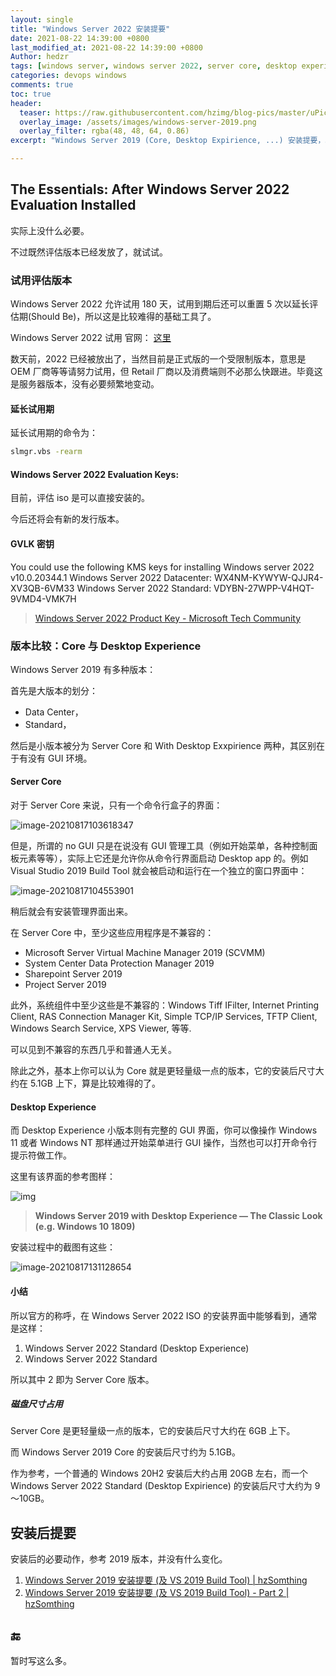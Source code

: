 ```yaml
---
layout: single
title: "Windows Server 2022 安装提要"
date: 2021-08-22 14:39:00 +0800
last_modified_at: 2021-08-22 14:39:00 +0800
Author: hedzr
tags: [windows server, windows server 2022, server core, desktop experience, install, setup, remote desktop, computer name, hostname, file sharing, net use, devops]
categories: devops windows
comments: true
toc: true
header:
  teaser: https://raw.githubusercontent.com/hzimg/blog-pics/master/uPic/1*Po9vJ6BTPdhvdhO6YuZQHg.png
  overlay_image: /assets/images/windows-server-2019.png
  overlay_filter: rgba(48, 48, 64, 0.86)
excerpt: "Windows Server 2019 (Core, Desktop Expirience, ...) 安装提要，以及 Visual Studio 2019 Build Tool 安装提要..."

---
```




## The Essentials: After Windows Server 2022 Evaluation Installed

实际上没什么必要。

不过既然评估版本已经发放了，就试试。



### 试用评估版本

Windows Server 2022 允许试用 180 天，试用到期后还可以重置 5 次以延长评估期(Should Be)，所以这是比较难得的基础工具了。

Windows Server 2022 试用 官网： [这里](https://www.microsoft.com/en-us/evalcenter/evaluate-windows-server-2022)

数天前，2022 已经被放出了，当然目前是正式版的一个受限制版本，意思是 OEM 厂商等等请努力试用，但 Retail 厂商以及消费端则不必那么快跟进。毕竟这是服务器版本，没有必要频繁地变动。



#### 延长试用期

延长试用期的命令为：

```bash
slmgr.vbs -rearm
```



#### **Windows Server 2022 Evaluation Keys:**

目前，评估 iso 是可以直接安装的。

今后还将会有新的发行版本。



#### GVLK 密钥

You could use the following KMS keys for installing Windows server 2022 v10.0.20344.1
Windows Server 2022 Datacenter: WX4NM-KYWYW-QJJR4-XV3QB-6VM33
Windows Server 2022 Standard: VDYBN-27WPP-V4HQT-9VMD4-VMK7H

> [Windows Server 2022 Product Key - Microsoft Tech Community](https://techcommunity.microsoft.com/t5/windows-server-insiders/windows-server-2022-product-key/m-p/2379600) 







### 版本比较：Core 与 Desktop Experience

Windows Server 2019 有多种版本：

首先是大版本的划分：

- Data Center，
- Standard，

然后是小版本被分为 Server Core 和 With Desktop Exxpirience 两种，其区别在于有没有 GUI 环境。



#### Server Core

对于 Server Core 来说，只有一个命令行盒子的界面：

![image-20210817103618347](https://raw.githubusercontent.com/hzimg/blog-pics/master/uPic/image-20210817103618347.png)

但是，所谓的 no GUI 只是在说没有 GUI 管理工具（例如开始菜单，各种控制面板元素等等），实际上它还是允许你从命令行界面启动 Desktop app 的。例如 Visual Studio 2019 Build Tool 就会被启动和运行在一个独立的窗口界面中：

![image-20210817104553901](https://raw.githubusercontent.com/hzimg/blog-pics/master/uPic/image-20210817104553901.png)

稍后就会有安装管理界面出来。

在 Server Core 中，至少这些应用程序是不兼容的：

- Microsoft Server Virtual Machine Manager 2019 (SCVMM)
- System Center Data Protection Manager 2019
- Sharepoint Server 2019
- Project Server 2019

此外，系统组件中至少这些是不兼容的：Windows Tiff IFilter, Internet Printing Client, RAS Connection Manager Kit, Simple TCP/IP Services, TFTP Client, Windows Search Service, XPS Viewer, 等等.

可以见到不兼容的东西几乎和普通人无关。

除此之外，基本上你可以认为 Core 就是更轻量级一点的版本，它的安装后尺寸大约在 5.1GB 上下，算是比较难得的了。



#### Desktop Experience

而 Desktop Experience 小版本则有完整的 GUI 界面，你可以像操作 Windows 11 或者 Windows NT 那样通过开始菜单进行 GUI 操作，当然也可以打开命令行提示符做工作。

这里有该界面的参考图样：

![img](https://raw.githubusercontent.com/hzimg/blog-pics/master/uPic/1*Po9vJ6BTPdhvdhO6YuZQHg.png)

> **Windows Server 2019 with Desktop Experience — The Classic Look (e.g. Windows 10 1809)**

安装过程中的截图有这些：

![image-20210817131128654](https://raw.githubusercontent.com/hzimg/blog-pics/master/uPic/image-20210817131128654.png)









#### 小结

所以官方的称呼，在 Windows Server 2022 ISO 的安装界面中能够看到，通常是这样：

1. Windows Server 2022 Standard (Desktop Experience)
2. Windows Server 2022 Standard

所以其中 2 即为 Server Core 版本。



##### 磁盘尺寸占用

Server Core 是更轻量级一点的版本，它的安装后尺寸大约在 6GB 上下。

而 Windows Server 2019 Core 的安装后尺寸约为 5.1GB。

作为参考，一个普通的 Windows 20H2 安装后大约占用 20GB 左右，而一个 Windows Server 2022 Standard (Desktop Expirience) 的安装后尺寸大约为 9～10GB。





## 安装后提要

安装后的必要动作，参考 2019 版本，并没有什么变化。

1.  [Windows Server 2019 安装提要 (及 VS 2019 Build Tool) | hzSomthing](/devops/windows/the-essentials/) 
2.  [Windows Server 2019 安装提要 (及 VS 2019 Build Tool) - Part 2 | hzSomthing](/devops/windows/the-essentials-2/) 



## 🔚

暂时写这么多。

